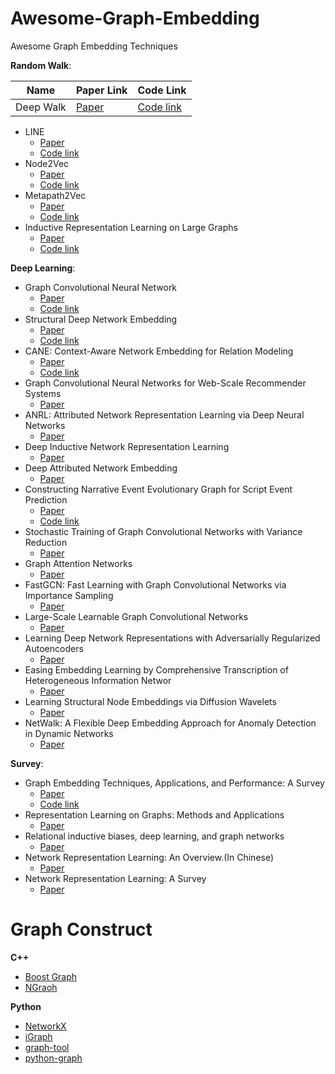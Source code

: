 # Awesome-Graph-Embedding
Awesome Graph Embedding Techniques

**Random Walk**:

| Name | Paper Link | Code Link | 
| ---  | ---- | ---- |
| Deep Walk | [Paper](http://cn.arxiv.org/pdf/1403.6652.pdf) | [Code link](https://github.com/phanein/deepwalk)|


- LINE
    - [Paper](http://cn.arxiv.org/pdf/1503.03578.pdf)
    - [Code link](https://github.com/tangjianpku/LINE)
- Node2Vec 
    - [Paper](http://cn.arxiv.org/pdf/1607.00653.pdf)
    - [Code link](https://github.com/aditya-grover/node2vec)
- Metapath2Vec
    - [Paper](https://ericdongyx.github.io/papers/KDD17-dong-chawla-swami-metapath2vec.pdf)
    - [Code link](https://ericdongyx.github.io/metapath2vec/m2v.html)
- Inductive Representation Learning on Large Graphs
    - [Paper](https://ericdongyx.github.io/metapath2vec/m2v.html)
    - [Code link](https://github.com/williamleif/GraphSAGE)
    

**Deep Learning**:
- Graph Convolutional Neural Network
    - [Paper](http://cn.arxiv.org/pdf/1609.02907.pdf)
    - [Code link](https://github.com/tkipf/gcn)
- Structural Deep Network Embedding
    - [Paper](http://www.kdd.org/kdd2016/papers/files/rfp0191-wangAemb.pdf)
    - [Code link](https://github.com/xiaohan2012/sdne-keras)
- CANE: Context-Aware Network Embedding for Relation Modeling
    - [Paper](http://www.thunlp.org/~tcc/publications/acl2017_cane.pdf)
    - [Code link](https://github.com/thunlp/CANE)
- Graph Convolutional Neural Networks for Web-Scale Recommender Systems
    - [Paper](http://cn.arxiv.org/pdf/1806.01973.pdf)
- ANRL: Attributed Network Representation Learning via Deep Neural Networks
    - [Paper](https://www.ijcai.org/proceedings/2018/0438.pdf)
- Deep Inductive Network Representation Learning
    - [Paper](http://ryanrossi.com/pubs/rossi-et-al-WWW18-BigNet.pdf)
- Deep Attributed Network Embedding
    - [Paper](http://www.ijcai.org/proceedings/2018/0467.pdf)
- Constructing Narrative Event Evolutionary Graph for Script Event Prediction
    - [Paper](http://cn.arxiv.org/pdf/1805.05081.pdf)
    - [Code link](https://github.com/eecrazy/ConstructingNEEG_IJCAI_2018)
- Stochastic Training of Graph Convolutional Networks with Variance Reduction
    - [Paper](http://cn.arxiv.org/pdf/1710.10568.pdf)
- Graph Attention Networks
    - [Paper](http://cn.arxiv.org/pdf/1710.10903.pdf)
- FastGCN: Fast Learning with Graph Convolutional Networks via Importance Sampling
    - [Paper](http://cn.arxiv.org/pdf/1801.10247.pdf)
- Large-Scale Learnable Graph Convolutional Networks
    - [Paper](http://www.kdd.org/kdd2018/accepted-papers/view/large-scale-learnable-graph-convolutional-networks)
- Learning Deep Network Representations with Adversarially Regularized Autoencoders
    - [Paper](http://www.kdd.org/kdd2018/accepted-papers/view/learning-deep-network-representations-with-adversarially-regularized-autoen)
- Easing Embedding Learning by Comprehensive Transcription of Heterogeneous Information Networ
    - [Paper](http://yushi2.web.engr.illinois.edu/kdd18.pdf)
- Learning Structural Node Embeddings via Diffusion Wavelets
    - [Paper](http://cn.arxiv.org/pdf/1710.10321.pdf)
- NetWalk: A Flexible Deep Embedding Approach for Anomaly Detection in Dynamic Networks
    - [Paper](http://www.kdd.org/kdd2018/accepted-papers/view/netwalk-a-flexible-deep-embedding-approach-for-anomaly-detection-in-dynamic)
    
**Survey**:
- Graph Embedding Techniques, Applications, and Performance: A Survey
    - [Paper](http://cn.arxiv.org/pdf/1705.02801.pdf)
    - [Code link](https://github.com/palash1992/GEM)
- Representation Learning on Graphs: Methods and Applications
    - [Paper](https://cs.stanford.edu/people/jure/pubs/graphrepresentation-ieee17.pdf)
- Relational inductive biases, deep learning, and graph networks
    - [Paper](http://cn.arxiv.org/pdf/1806.01261.pdf)
- Network Representation Learning: An Overview.(In Chinese)
    - [Paper](http://engine.scichina.com/publisher/scp/journal/SSI/47/8/10.1360/N112017-00145)
- Network Representation Learning: A Survey
    - [Paper](http://cn.arxiv.org/pdf/1801.05852.pdf)

    
 # Graph Construct
 
 **C++**
 - [Boost Graph](https://www.boost.org/doc/libs/1_58_0/libs/graph/doc/)
 - [NGraoh](https://math.nist.gov/~RPozo/ngraph/ngraph_index.html)
 
 **Python**
 - [NetworkX](https://networkx.github.io/documentation/networkx-1.10/tutorial/tutorial.html)
 - [iGraph](http://igraph.org/)
 - [graph-tool](https://graph-tool.skewed.de/)
 - [python-graph](https://github.com/Shoobx/python-graph)
